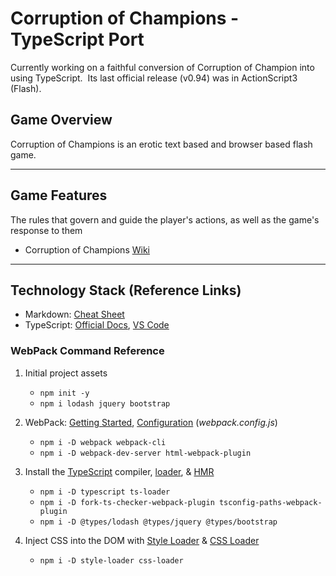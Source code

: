 # Corruption of Champions - TypeScript Port

Currently working on a faithful conversion of Corruption of Champion into using TypeScript.&nbsp; Its last official release (v0.94) was in ActionScript3 (Flash).

## Game Overview

Corruption of Champions is an erotic text based and browser based flash game.

---

## Game Features

The rules that govern and guide the player's actions, as well as the game's response to them

- Corruption of Champions [Wiki](https://wiki.smutosaur.us/CoC/Main_Page 'Erotic browser based flash text game')

---

## Technology Stack (Reference Links)

- Markdown: [Cheat Sheet](https://www.markdownguide.org/cheat-sheet 'A quick reference to the Markdown syntax')
- TypeScript: [Official Docs](https://www.typescriptlang.org/docs 'TypeScript Official Documentation'), [VS Code](https://code.visualstudio.com/docs/languages/typescript 'TypeScript in Visual Studio Code')

### WebPack Command Reference

1. Initial project assets

   - `npm init -y`
   - `npm i lodash jquery bootstrap`

2. WebPack: [Getting Started](https://webpack.js.org/guides/getting-started), [Configuration](https://webpack.js.org/concepts/configuration) (_webpack.config.js_)

   - `npm i -D webpack webpack-cli`
   - `npm i -D webpack-dev-server html-webpack-plugin`

3. Install the [TypeScript](https://webpack.js.org/guides/typescript) compiler, [loader](https://webpack.js.org/guides/build-performance/#typescript-loader), & [HMR](https://webpack.js.org/guides/hot-module-replacement)

   - `npm i -D typescript ts-loader`
   - `npm i -D fork-ts-checker-webpack-plugin tsconfig-paths-webpack-plugin`
   - `npm i -D @types/lodash @types/jquery @types/bootstrap`

4. Inject CSS into the DOM with [Style Loader](https://github.com/webpack-contrib/style-loader) & [CSS Loader](https://github.com/webpack-contrib/css-loader)

   - `npm i -D style-loader css-loader`
